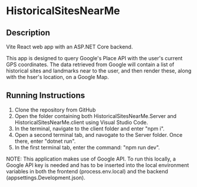 # HistoricalSitesNearMe

## Description
Vite React web app with an ASP.NET Core backend.

This app is designed to query Google's Place API with the user's current GPS coordinates. The data retrieved from Google will contain a list of historical sites and landmarks near to the user, and then render these, along with the hser's location, on a Google Map.

## Running Instructions
1. Clone the repository from GitHub
2. Open the folder containing both HistoricalSitesNearMe.Server and HistoricalSitesNearMe.client using Visual Studio Code.
3. In the terminal, navigate to the client folder and enter "npm i".
4. Open a second terminal tab, and navogate to the Server folder. Once there, enter "dotnet run".
5. In the first terminal tab, enter the command: "npm run dev".

NOTE: This application makes use of Google API. To run this locally, a Google API key is needed and has to be inserted into the local environment variables in both the frontend (process.env.local) and the backend (appsettings.Development.json).